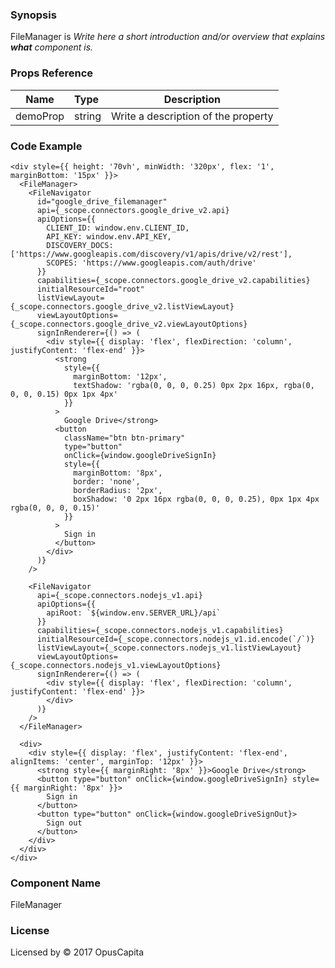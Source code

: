 ### Synopsis

FileManager is 
*Write here a short introduction and/or overview that explains **what** component is.*

### Props Reference

| Name                           | Type                    | Description                                                 |
| ------------------------------ | :---------------------- | ----------------------------------------------------------- |
| demoProp                       | string                  | Write a description of the property                         |

### Code Example

```
<div style={{ height: '70vh', minWidth: '320px', flex: '1', marginBottom: '15px' }}>
  <FileManager>
    <FileNavigator
      id="google_drive_filemanager"
      api={_scope.connectors.google_drive_v2.api}
      apiOptions={{
        CLIENT_ID: window.env.CLIENT_ID,
        API_KEY: window.env.API_KEY,
        DISCOVERY_DOCS: ['https://www.googleapis.com/discovery/v1/apis/drive/v2/rest'],
        SCOPES: 'https://www.googleapis.com/auth/drive'
      }}
      capabilities={_scope.connectors.google_drive_v2.capabilities}
      initialResourceId="root"
      listViewLayout={_scope.connectors.google_drive_v2.listViewLayout}
      viewLayoutOptions={_scope.connectors.google_drive_v2.viewLayoutOptions}
      signInRenderer={() => (
        <div style={{ display: 'flex', flexDirection: 'column', justifyContent: 'flex-end' }}>
          <strong
            style={{
              marginBottom: '12px',
              textShadow: 'rgba(0, 0, 0, 0.25) 0px 2px 16px, rgba(0, 0, 0, 0.15) 0px 1px 4px'
            }}
          >
            Google Drive</strong>
          <button
            className="btn btn-primary"
            type="button"
            onClick={window.googleDriveSignIn}
            style={{
              marginBottom: '8px',
              border: 'none',
              borderRadius: '2px',
              boxShadow: '0 2px 16px rgba(0, 0, 0, 0.25), 0px 1px 4px rgba(0, 0, 0, 0.15)'
            }}
          >
            Sign in
          </button>
        </div>
      )}
    />

    <FileNavigator
      api={_scope.connectors.nodejs_v1.api}
      apiOptions={{
        apiRoot: `${window.env.SERVER_URL}/api`
      }}
      capabilities={_scope.connectors.nodejs_v1.capabilities}
      initialResourceId={_scope.connectors.nodejs_v1.id.encode(`/`)}
      listViewLayout={_scope.connectors.nodejs_v1.listViewLayout}
      viewLayoutOptions={_scope.connectors.nodejs_v1.viewLayoutOptions}
      signInRenderer={() => (
        <div style={{ display: 'flex', flexDirection: 'column', justifyContent: 'flex-end' }}>
        </div>
      )}
    />
  </FileManager>
  
  <div>
    <div style={{ display: 'flex', justifyContent: 'flex-end', alignItems: 'center', marginTop: '12px' }}>
      <strong style={{ marginRight: '8px' }}>Google Drive</strong>
      <button type="button" onClick={window.googleDriveSignIn} style={{ marginRight: '8px' }}>
        Sign in
      </button>
      <button type="button" onClick={window.googleDriveSignOut}>
        Sign out
      </button>
    </div>
  </div>
</div>
```

### Component Name

FileManager

### License

Licensed by © 2017 OpusCapita

